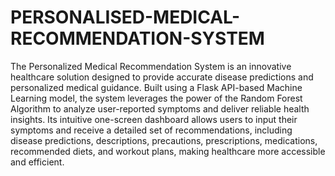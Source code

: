 # PERSONALISED-MEDICAL-RECOMMENDATION-SYSTEM
The Personalized Medical Recommendation System is an innovative healthcare solution designed to provide accurate disease predictions and personalized medical guidance. Built using a Flask API-based Machine Learning model, the system leverages the power of the Random Forest Algorithm to analyze user-reported symptoms and deliver reliable health insights. Its intuitive one-screen dashboard allows users to input their symptoms and receive a detailed set of recommendations, including disease predictions, descriptions, precautions, prescriptions, medications, recommended diets, and workout plans, making healthcare more accessible and efficient.

